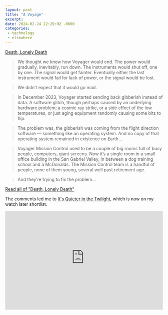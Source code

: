 ```yaml
---
layout: post
title: "A Voyage"
excerpt: 
date: 2024-02-24 22:29:02 -0600
categories: 
 - technology
 - elsewhere
---
```


[Death, Lonely Death](https://crookedtimber.org/2024/02/19/death-lonely-death/ "Death, Lonely Death — Crooked Timber")

> We thought we knew how Voyager would end.  The power would gradually, inevitably, run down.  The instruments would shut off, one by one.  The signal would get fainter.  Eventually either the last instrument would fail for lack of power, or the signal would be lost.

> We didn’t expect that it would go mad.

> In December 2023, Voyager started sending back gibberish instead of data.  A software glitch, though perhaps caused by an underlying hardware problem; a cosmic ray strike, or a side effect of the low temperatures, or just aging equipment randomly causing some bits to flip.

> The problem was, the gibberish was coming from the flight direction software — something like an operating system.  And no copy of that operating system remained in existence on Earth...

> Voyager Mission Control used to be a couple of big rooms full of busy people, computers, giant screens.  Now it’s a single room in a small office building in the San Gabriel Valley, in between a dog training school and a McDonalds.  The Mission Control team is a handful of people, none of them young, several well past retirement age. 

> And they’re trying to fix the problem...

[Read all of "Death, Lonely Death"](https://crookedtimber.org/2024/02/19/death-lonely-death/ "Death, Lonely Death — Crooked Timber")

The comments led me to [It's Quieter in the Twilight](https://www.itsquieterfilm.com/), which is now on my watch later shortlist.

<iframe width="100%" height="315" src="https://www.youtube-nocookie.com/embed/8vJT8AW0wYw?si=r9vItrJjB4FX8bUA" title="YouTube video player" frameborder="0" allow="accelerometer; autoplay; clipboard-write; encrypted-media; gyroscope; picture-in-picture; web-share" allowfullscreen></iframe>
